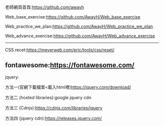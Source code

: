 老師網頁首頁:https://github.com/awayh

Web_base_exercise:https://github.com/AwayH/Web_base_exercise

Web_practice_we_plan:https://github.com/AwayH/Web_practice_we_plan

Web_advance_exercise:https://github.com/AwayH/Web_advance_exercise

----------------------------------------------------------------------------------------

CSS recet:https://meyerweb.com/eric/tools/css/reset/

fontawesome:https://fontawesome.com/
----------------------------------------------------------------------------------------

jquery:

方法一(官網下載檔案<載入html裡)https://jquery.com/download/

方法二 (hosted libraries):google jquery cdn

方法三 (Cdnjs):https://cdnjs.com/libraries/jquery

方法四 (jquery cdn):https://releases.jquery.com/
